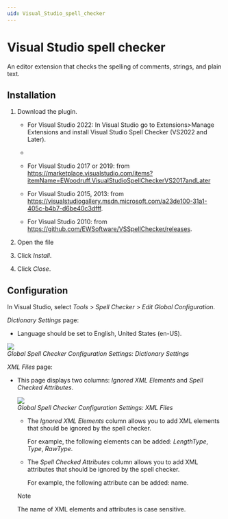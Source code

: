 ```yaml
---
uid: Visual_Studio_spell_checker
---
```


# Visual Studio spell checker

An editor extension that checks the spelling of comments, strings, and plain text.

## Installation

1. Download the plugin.
   - For Visual Studio 2022: In Visual Studio go to Extensions>Manage Extensions and install  Visual Studio Spell Checker (VS2022 and Later).
   - 
   - For Visual Studio 2017 or 2019: from <https://marketplace.visualstudio.com/items?itemName=EWoodruff.VisualStudioSpellCheckerVS2017andLater>

   - For Visual Studio 2015, 2013: from <https://visualstudiogallery.msdn.microsoft.com/a23de100-31a1-405c-b4b7-d6be40c3dfff>.

   - For Visual Studio 2010: from <https://github.com/EWSoftware/VSSpellChecker/releases>.

1. Open the file

1. Click *Install*.

1. Click *Close*.

## Configuration

In Visual Studio, select *Tools* > *Spell Checker* > *Edit Global Configuration*.

*Dictionary Settings* page:

- Language should be set to English, United States (en-US).

![](~/develop/images/SpellCheckerLanguage.png)<br>
*Global Spell Checker Configuration Settings: Dictionary Settings*

*XML Files* page:

- This page displays two columns: *Ignored XML Elements* and *Spell Checked Attributes*.

  ![](~/develop/images/SpellCheckerXML.png)<br>
  *Global Spell Checker Configuration Settings: XML Files*

  - The *Ignored XML Elements* column allows you to add XML elements that should be ignored by the spell checker.

    For example, the following elements can be added: *LengthType*, *Type*, *RawType*.

  - The *Spell Checked Attributes* column allows you to add XML attributes that should be ignored by the spell checker.

    For example, the following attribute can be added: name.

  > [!NOTE]
  > The name of XML elements and attributes is case sensitive.
